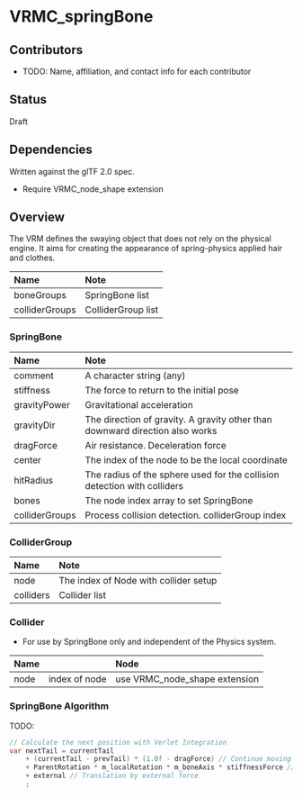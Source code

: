 # VRMC_springBone

## Contributors

* TODO: Name, affiliation, and contact info for each contributor

## Status

Draft

## Dependencies

Written against the glTF 2.0 spec.

* Require VRMC_node_shape extension

## Overview

The VRM defines the swaying object that does not rely on the physical engine.
It aims for creating the appearance of spring-physics applied hair and clothes.

| Name           | Note               |
|:---------------|:-------------------|
| boneGroups     | SpringBone list    |
| colliderGroups | ColliderGroup list |

### SpringBone

| Name           | Note                                                                         |
|:---------------|:-----------------------------------------------------------------------------|
| comment        | A character string (any)                                                     |
| stiffness      | The force to return to the initial pose                                      |
| gravityPower   | Gravitational acceleration                                                   |
| gravityDir     | The direction of gravity. A gravity other than downward direction also works |
| dragForce      | Air resistance. Deceleration force                                           |
| center         | The index of the node to be the local coordinate                             |
| hitRadius      | The radius of the sphere used for the collision detection with colliders     |
| bones          | The node index array to set SpringBone                                       |
| colliderGroups | Process collision detection. colliderGroup index                             |

### ColliderGroup

| Name      | Note                                  |
|:----------|:--------------------------------------|
| node      | The index of Node with collider setup |
| colliders | Collider list                         |

### Collider

* For use by SpringBone only and independent of the Physics system.

| Name      |               | Node                                                |
|:----------|:--------------|:----------------------------------------------------|
| node      | index of node | use VRMC_node_shape extension 

### SpringBone Algorithm

TODO:

```cs
// Calculate the next position with Verlet Integration
var nextTail = currentTail
    + (currentTail - prevTail) * (1.0f - dragForce) // Continue moving from the previous frame (with attenuation)
    + ParentRotation * m_localRotation * m_boneAxis * stiffnessForce // Moving target of child bone by parent rotation
    + external // Translation by external force
    ;
```
